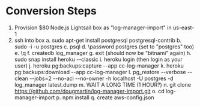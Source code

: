 # Conversion Steps

1. Provision $80 Node.js Lightsail box as "log-manager-import" in us-east-1
2. ssh into box
  a. sudo apt-get install postgresql postgresql-contrib
  b. sudo -i -u postgres
  c. psql
  d. \password postgres (set to "postgres" too)
  e. \q
  f. createdb log_manager
  g. exit  (should now be "bitnami" again)
  h. sudo snap install heroku --classic
  i. heroku login (then login as your user)
  j. heroku pg:backups:capture --app cc-log-manager
  k. heroku pg:backups:download --app cc-log-manager
  l. pg_restore --verbose --clean --jobs=2 --no-acl --no-owner -h localhost -U postgres -d log_manager latest.dump
  m. WAIT A LONG TIME (1 HOUR?)
  n. git clone https://github.com/dougmartin/log-manager-import.git
  o. cd log-manager-import
  p. npm install
  q. create aws-config.json

